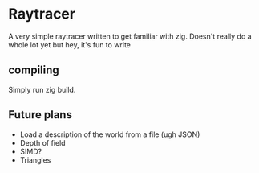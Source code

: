 # Raytracer

A very simple raytracer written to get familiar with zig. Doesn't
really do a whole lot yet but hey, it's fun to write

## compiling
Simply run zig build.

## Future plans
  * Load a description of the world from a file (ugh JSON)
  * Depth of field
  * SIMD?
  * Triangles
